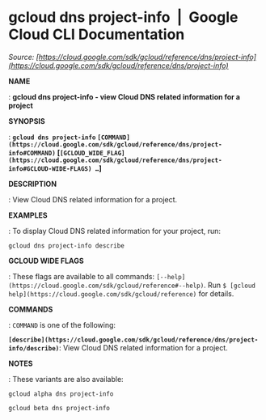 # gcloud dns project-info  |  Google Cloud CLI Documentation

*Source: [https://cloud.google.com/sdk/gcloud/reference/dns/project-info](https://cloud.google.com/sdk/gcloud/reference/dns/project-info)*

**NAME**

: **gcloud dns project-info - view Cloud DNS related information for a project**

**SYNOPSIS**

: **`gcloud dns project-info` `[COMMAND](https://cloud.google.com/sdk/gcloud/reference/dns/project-info#COMMAND)` [`[GCLOUD_WIDE_FLAG](https://cloud.google.com/sdk/gcloud/reference/dns/project-info#GCLOUD-WIDE-FLAGS) …`]**

**DESCRIPTION**

: View Cloud DNS related information for a project.

**EXAMPLES**

: To display Cloud DNS related information for your project, run:

```
gcloud dns project-info describe
```

**GCLOUD WIDE FLAGS**

: These flags are available to all commands: `[--help](https://cloud.google.com/sdk/gcloud/reference#--help)`.
Run `$ [gcloud help](https://cloud.google.com/sdk/gcloud/reference)` for details.

**COMMANDS**

: ``COMMAND`` is one of the following:

**`[describe](https://cloud.google.com/sdk/gcloud/reference/dns/project-info/describe)`**:
View Cloud DNS related information for a project.

**NOTES**

: These variants are also available:

```
gcloud alpha dns project-info
```

```
gcloud beta dns project-info
```